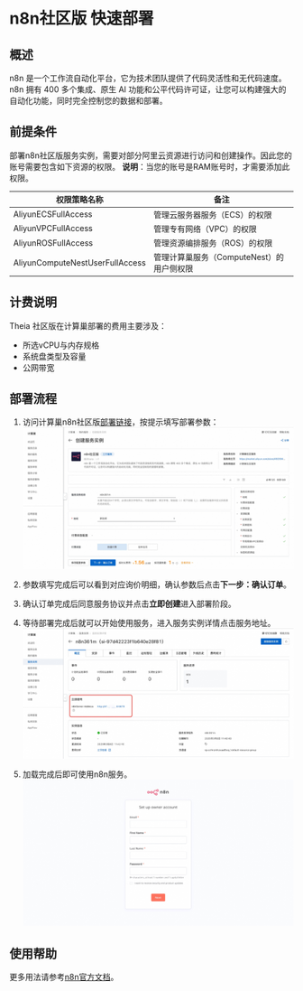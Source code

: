 # n8n社区版 快速部署

## 概述

n8n 是一个工作流自动化平台，它为技术团队提供了代码灵活性和无代码速度。n8n 拥有 400 多个集成、原生 AI 功能和公平代码许可证，让您可以构建强大的自动化功能，同时完全控制您的数据和部署。

## 前提条件

部署n8n社区版服务实例，需要对部分阿里云资源进行访问和创建操作。因此您的账号需要包含如下资源的权限。
**说明**：当您的账号是RAM账号时，才需要添加此权限。

| 权限策略名称                          | 备注                         |
|---------------------------------|----------------------------|
| AliyunECSFullAccess             | 管理云服务器服务（ECS）的权限           |
| AliyunVPCFullAccess             | 管理专有网络（VPC）的权限             |
| AliyunROSFullAccess             | 管理资源编排服务（ROS）的权限           |
| AliyunComputeNestUserFullAccess | 管理计算巢服务（ComputeNest）的用户侧权限 |

## 计费说明

Theia 社区版在计算巢部署的费用主要涉及：

- 所选vCPU与内存规格
- 系统盘类型及容量
- 公网带宽

## 部署流程

1. 访问计算巢n8n社区版[部署链接](https://computenest.console.aliyun.com/service/instance/create/cn-hangzhou?type=user&ServiceName=n8n%E7%A4%BE%E5%8C%BA%E7%89%88)，按提示填写部署参数：
   ![image.png](1.jpg)

2. 参数填写完成后可以看到对应询价明细，确认参数后点击**下一步：确认订单**。

3. 确认订单完成后同意服务协议并点击**立即创建**进入部署阶段。

4. 等待部署完成后就可以开始使用服务，进入服务实例详情点击服务地址。
   ![image.png](2.jpg)

5. 加载完成后即可使用n8n服务。
   ![image.png](3.jpg)

## 使用帮助
更多用法请参考[n8n官方文档](https://docs.n8n.io/)。
